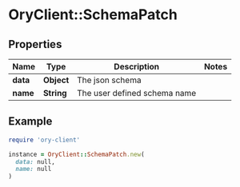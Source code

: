 # OryClient::SchemaPatch

## Properties

| Name | Type | Description | Notes |
| ---- | ---- | ----------- | ----- |
| **data** | **Object** | The json schema |  |
| **name** | **String** | The user defined schema name |  |

## Example

```ruby
require 'ory-client'

instance = OryClient::SchemaPatch.new(
  data: null,
  name: null
)
```

